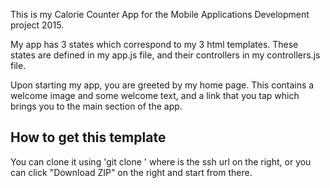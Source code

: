 This is my Calorie Counter App for the Mobile Applications Development project 2015.

My app has 3 states which correspond to my 3 html templates. These states are defined in my app.js file, and their controllers in my controllers.js file.

Upon starting my app, you are greeted by my home page. This contains a welcome image and some welcome text, and a link that you tap which brings you to the main section of the app.



## How to get this template
You can clone it using 'git clone <url>' where <url> is the ssh url on the right, or you can click "Download ZIP" on the right and start from there.
